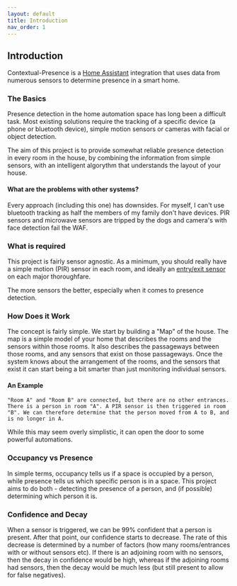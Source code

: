 ```yaml
---
layout: default
title: Introduction
nav_order: 1
---
```


## Introduction

Contextual-Presence is a [Home Assistant](https://home-assistant.io) integration that uses data from numerous sensors to determine presence in a smart home. 

### The Basics

Presence detection in the home automation space has long been a difficult task. Most existing solutions require the tracking of a specific device (a phone or bluetooth device), simple motion sensors or cameras with facial or object detection.

The aim of this project is to provide somewhat reliable presence detection in every room in the house, by combining the information from simple sensors, with an intelligent algorythm that understands the layout of your house.

#### What are the problems with other systems?
Every approach (including this one) has downsides. For myself, I can't use bluetooth tracking as half the members of my family don't have devices. PIR sensors and microwave sensors are tripped by the dogs and camera's with face detection fail the WAF. 


### What is required
This project is fairly sensor agnostic. As a minimum, you should really have a simple motion (PIR) sensor in each room, and ideally an [entry/exit sensor](https://github.com/Lyr3x/Roode) on each major thoroughfare. 

The more sensors the better, especially when it comes to presence detection.

### How Does it Work
The concept is fairly simple. We start by building a "Map" of the house. The map is a simple model of your home that describes the rooms and the sensors within those rooms. It also describes the passageways between those rooms, and any sensors that exist on those passageways. Once the system knows about the arrangement of the rooms, and the sensors that exist it can start being a bit smarter than just monitoring individual sensors.

#### An Example
```
"Room A" and "Room B" are connected, but there are no other entrances. There is a person in room "A". A PIR sensor is then triggered in room "B". We can therefore determine that the person moved from A to B, and is no longer in A.
```

While this may seem overly simplistic, it can open the door to some powerful automations.


### Occupancy vs Presence
In simple terms, occupancy tells us if a space is occupied by a person, while presence tells us which specific person is in a space.  This project aims to do both - detecting the presence of a person, and (if possible) determining which person it is.

### Confidence and Decay
When a sensor is triggered, we can be 99% confident that a person is present. After that point, our confidence starts to decrease. The rate of this decrease is determined by a number of factors (how many rooms/entrances with or without sensors etc). If there is an adjoining room with no sensors, then the decay in confidence would be high, whereas if the adjoining rooms had sensors, then the decay would be much less (but still present to allow for false negatives).